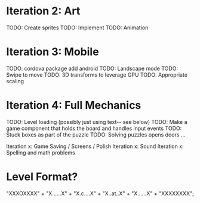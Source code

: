 Iteration 2: Art
================
TODO: Create sprites
TODO: Implement
TODO: Animation


Iteration 3: Mobile
===================
TODO: cordova package add android
TODO: Landscape mode
TODO: Swipe to move
TODO: 3D transforms to leverage GPU
TODO: Appropriate scaling


Iteration 4: Full Mechanics
===========================
TODO: Level loading (possibly just using text-- see below)
TODO: Make a game component that holds the board and handles input events
TODO: Stuck boxes as part of the puzzle
TODO: Solving puzzles opens doors
...


Iteration x: Game Saving / Screens / Polish
Iteration x: Sound
Iteration x: Spelling and math problems


Level Format?
=============

"XXXOXXXX" +
"X......X" +
"X.c....X" +
"X..at..X" +
"X......X" +
"XXXXXXXX";
